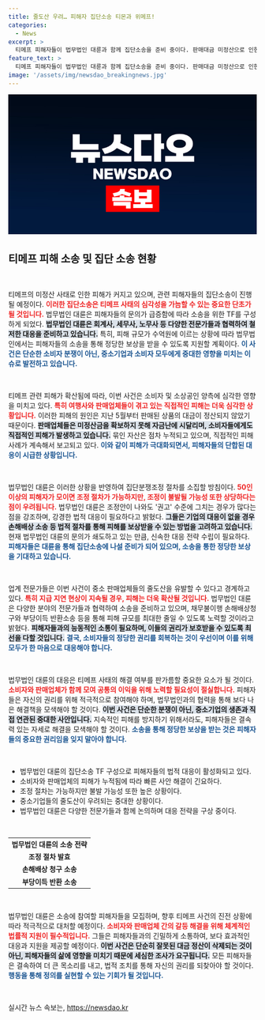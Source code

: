 ```yaml
---
title: 줄도산 우려… 피해자 집단소송 티몬과 위메프!
categories:
  - News
excerpt: >
  티메프 피해자들이 법무법인 대륜과 함께 집단소송을 준비 중이다. 판매대금 미정산으로 인한 피해가 누적되며, 소비자와 판매자들이 고통받고 있다. 이대로 간다면 중소업체의 줄도산 우려가 커지고 있다! 클릭해서 자세한 대처 방안을 확인해보세요!
feature_text: >
  티메프 피해자들이 법무법인 대륜과 함께 집단소송을 준비 중이다. 판매대금 미정산으로 인한 피해가 누적되며, 소비자와 판매자들이 고통받고 있다. 이대로 간다면 중소업체의 줄도산 우려가 커지고 있다! 클릭해서 자세한 대처 방안을 확인해보세요!
image: '/assets/img/newsdao_breakingnews.jpg'
---
```


<p><img src="/assets/img/newsdao_breakingnews.jpg" alt="koreaapp 속보" /></p>

<h2 data-ke-size="size26">티메프 피해 소송 및 집단 소송 현황</h2>

<p data-ke-size="size16">&nbsp;</p>

<p>티메프의 미정산 사태로 인한 피해가 커지고 있으며, 관련 피해자들의 집단소송이 진행될 예정이다. <b><span style="color: #ee2323;">이러한 집단소송은 티메프 사태의 심각성을 가늠할 수 있는 중요한 단초가 될 것입니다.</span></b> 법무법인 대륜은 피해자들의 문의가 급증함에 따라 소송을 위한 TF를 구성하게 되었다. <b><span style="background-color: #21538527;">법무법인 대륜은 회계사, 세무사, 노무사 등 다양한 전문가들과 협력하여 철저한 대응을 준비하고 있습니다.</span></b> 특히, 피해 규모가 수억원에 이르는 상황에 따라 법무법인에서는 피해자들의 소송을 통해 정당한 보상을 받을 수 있도록 지원할 계획이다. <b><span style="color: #1a5490;">이 사건은 단순한 소비자 분쟁이 아닌, 중소기업과 소비자 모두에게 중대한 영향을 미치는 이슈로 발전하고 있습니다.</span></b></p>

<p data-ke-size="size16">&nbsp;</p>

<p>티메프 관련 피해가 확산됨에 따라, 이번 사건은 소비자 및 소상공인 양측에 심각한 영향을 미치고 있다. <b><span style="color: #ee2323;">특히 여행사와 판매업체들이 겪고 있는 직접적인 피해는 더욱 심각한 상황입니다.</span></b> 이러한 피해의 원인은 지난 5월부터 판매된 상품의 대금이 정산되지 않았기 때문이다. <b><span style="background-color: #21538527;">판매업체들은 미정산금을 확보하지 못해 자금난에 시달리며, 소비자들에게도 직접적인 피해가 발생하고 있습니다.</span></b> 묶인 자산은 점차 누적되고 있으며, 직접적인 피해 사례가 계속해서 보고되고 있다. <b><span style="color: #1a5490;">이와 같이 피해가 극대화되면서, 피해자들의 단합된 대응이 시급한 상황입니다.</span></b></p>

<p data-ke-size="size16">&nbsp;</p>

<p>법무법인 대륜은 이러한 상황을 반영하여 집단분쟁조정 절차를 소집할 방침이다. <b><span style="color: #ee2323;">50인 이상의 피해자가 모이면 조정 절차가 가능하지만, 조정이 불발될 가능성 또한 상당하다는 점이 우려됩니다.</span></b> 법무법인 대륜은 조정안이 나와도 '권고' 수준에 그치는 경우가 많다는 점을 강조하며, 강경한 법적 대응이 필요하다고 밝혔다. <b><span style="background-color: #21538527;">그들은 기업의 대응이 없을 경우 손해배상 소송 등 법적 절차를 통해 피해를 보상받을 수 있는 방법을 고려하고 있습니다.</span></b> 현재 법무법인 대륜의 문의가 쇄도하고 있는 만큼, 신속한 대응 전략 수립이 필요하다. <b><span style="color: #1a5490;">피해자들은 대륜을 통해 집단소송에 나설 준비가 되어 있으며, 소송을 통한 정당한 보상을 기대하고 있습니다.</span></b></p>

<p data-ke-size="size16">&nbsp;</p>

<p>업계 전문가들은 이번 사건이 중소 판매업체들의 줄도산을 유발할 수 있다고 경계하고 있다. <b><span style="color: #ee2323;">특히 지급 지연 현상이 지속될 경우, 피해는 더욱 확산될 것입니다.</span></b> 법무법인 대륜은 다양한 분야의 전문가들과 협력하여 소송을 준비하고 있으며, 채무불이행 손해배상청구와 부당이득 반환소송 등을 통해 피해 규모를 최대한 줄일 수 있도록 노력할 것이라고 밝혔다. <b><span style="background-color: #21538527;">피해자들과의 능동적인 소통이 필요하며, 이들의 권리가 보호받을 수 있도록 최선을 다할 것입니다.</span></b> <b><span style="color: #1a5490;">결국, 소비자들의 정당한 권리를 회복하는 것이 우선이며 이를 위해 모두가 한 마음으로 대응해야 합니다.</span></b></p>

<p data-ke-size="size16">&nbsp;</p>

<p>법무법인 대륜의 대응은 티메프 사태의 해결 여부를 판가름할 중요한 요소가 될 것이다. <b><span style="color: #ee2323;">소비자와 판매업체가 함께 모여 공통의 이익을 위해 노력할 필요성이 절실합니다.</span></b> 피해자들은 자신의 권리를 위해 적극적으로 참여해야 하며, 법무법인과의 협력을 통해 보다 나은 해결책을 모색해야 할 것이다. <b><span style="background-color: #21538527;">이번 사건은 단순한 분쟁이 아닌, 중소기업의 생존과 직접 연관된 중대한 사안입니다.</span></b> 지속적인 피해를 방지하기 위해서라도, 피해자들은 결속력 있는 자세로 해결을 모색해야 할 것이다. <b><span style="color: #1a5490;">소송을 통해 정당한 보상을 받는 것은 피해자들의 중요한 권리임을 잊지 말아야 합니다.</span></b></p>

<p data-ke-size="size16">&nbsp;</p>

<ul>
  <li>법무법인 대륜의 집단소송 TF 구성으로 피해자들의 법적 대응이 활성화되고 있다.</li>
  <li>소비자와 판매업체의 피해가 누적됨에 따라 빠른 사안 해결이 긴요하다.</li>
  <li>조정 절차는 가능하지만 불발 가능성 또한 높은 상황이다.</li>
  <li>중소기업들의 줄도산이 우려되는 중대한 상황이다.</li>
  <li>법무법인 대륜은 다양한 전문가들과 함께 논의하며 대응 전략을 구상 중이다.</li>
</ul>

<p data-ke-size="size16">&nbsp;</p>

<table style="width: 100%;">
  <tr>
    <td style="text-align: center; height: 17px;"><b>법무법인 대륜의 소송 전략</b></td>
  </tr>
  <tr>
    <td style="text-align: center; height: 17px;"><b>조정 절차 발효</b></td>
  </tr>
  <tr>
    <td style="text-align: center; height: 17px;"><b>손해배상 청구 소송</b></td>
  </tr>
  <tr>
    <td style="text-align: center; height: 17px;"><b>부당이득 반환 소송</b></td>
  </tr>
</table>

<p data-ke-size="size16">&nbsp;</p>

<p>법무법인 대륜은 소송에 참여할 피해자들을 모집하며, 향후 티메프 사건의 진전 상황에 따라 적극적으로 대처할 예정이다. <b><span style="color: #ee2323;">소비자와 판매업체 간의 갈등 해결을 위해 체계적인 법률적 지원이 필수적입니다.</span></b> 그들은 피해자들과의 긴밀하게 소통하여, 보다 효과적인 대응과 지원을 제공할 예정이다. <b><span style="background-color: #21538527;">이번 사건은 단순히 잘못된 대금 정산이 삭제되는 것이 아닌, 피해자들의 삶에 영향을 미치기 때문에 세심한 조사가 요구됩니다.</span></b> 모든 피해자들은 결속하여 더 큰 목소리를 내고, 법적 조치를 통해 자신의 권리를 되찾아야 할 것이다. <b><span style="color: #1a5490;">행동을 통해 정의를 실현할 수 있는 기회가 될 것입니다.</span></b></p>

<p data-ke-size="size16">&nbsp;</p>
실시간 뉴스 속보는, <a href="https://newsdao.kr" rel="dofollow">https://newsdao.kr</a>


